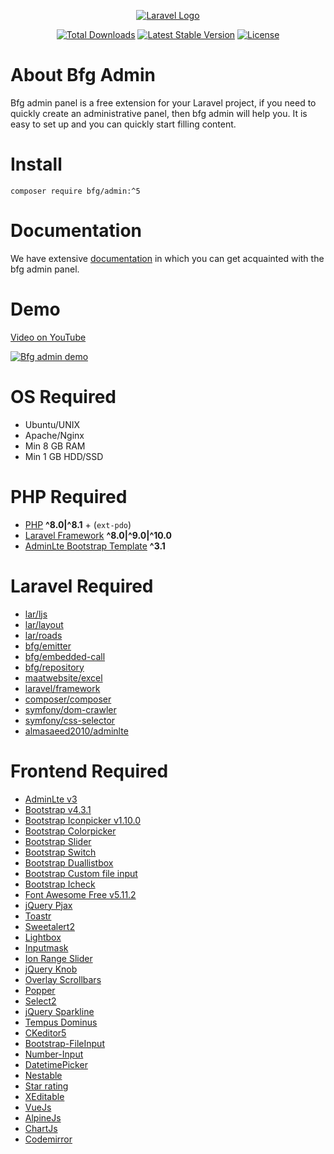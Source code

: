 <p align="center"><a href="https://laravel.com" target="_blank">
<img src="https://wood.veskod.com/images/logo.png" alt="Laravel Logo">
</a></p>

<p align="center">
<a href="https://packagist.org/packages/bfg/admin"><img src="https://img.shields.io/packagist/dt/bfg/admin" alt="Total Downloads"></a>
<a href="https://packagist.org/packages/bfg/admin"><img src="https://img.shields.io/packagist/v/bfg/admin" alt="Latest Stable Version"></a>
<a href="https://packagist.org/packages/bfg/admin"><img src="https://img.shields.io/packagist/l/bfg/admin" alt="License"></a>
</p>

# About Bfg Admin
Bfg admin panel is a free extension for your Laravel project, if you need to quickly create an administrative panel, then bfg admin will help you. It is easy to set up and you can quickly start filling content.

# Install
```
composer require bfg/admin:^5
```

# Documentation
We have extensive [documentation](https://wood.veskod.com/documentation/admin-panel) in which you can get acquainted with the bfg admin panel.

# Demo
[Video on YouTube](https://www.youtube.com/watch?v=2HjjJsHDKTg)

[![Bfg admin demo](https://github.com/bfg-s/admin/blob/e9e3c16136c72a1500afeb87c06b7d2fec6ebf62/assets/img/gif2.gif "Bfg admin demo")](https://github.com/bfg-s/admin/blob/e9e3c16136c72a1500afeb87c06b7d2fec6ebf62/assets/img/gif2.gif "Bfg admin demo")

# OS Required
- Ubuntu/UNIX
- Apache/Nginx
- Min 8 GB RAM
- Min 1 GB HDD/SSD

# PHP Required

- [PHP](https://www.php.net/) **^8.0|^8.1** + (`ext-pdo`)
- [Laravel Framework](https://laravel.com/docs) **^8.0|^9.0|^10.0**
- [AdminLte Bootstrap Template](https://adminlte.io/themes/v3/) **^3.1**

# Laravel Required

 - [lar/ljs](https://packagist.org/packages/lar/ljs)
 - [lar/layout](https://packagist.org/packages/lar/layout)
 - [lar/roads](https://packagist.org/packages/lar/roads)
 - [bfg/emitter](https://packagist.org/packages/bfg/emitter)
 - [bfg/embedded-call](https://packagist.org/packages/bfg/embedded-call)
 - [bfg/repository](https://packagist.org/packages/bfg/repository)
 - [maatwebsite/excel](https://docs.laravel-excel.com/3.1/getting-started/)
 - [laravel/framework](https://laravel.com/docs/8.x)
 - [composer/composer](https://packagist.org/packages/composer/composer)
 - [symfony/dom-crawler](https://symfony.com/doc/current/components/dom_crawler.html)
 - [symfony/css-selector](https://symfony.com/doc/current/components/css_selector.html)
 - [almasaeed2010/adminlte](https://packagist.org/packages/almasaeed2010/adminlte)

# Frontend Required

 - [AdminLte v3](https://adminlte.io/themes/v3/)
 - [Bootstrap v4.3.1](https://getbootstrap.com/) 
 - [Bootstrap Iconpicker v1.10.0](http://victor-valencia.github.io/bootstrap-iconpicker/)
 - [Bootstrap Colorpicker](https://github.com/itsjavi/bootstrap-colorpicker)
 - [Bootstrap Slider](https://github.com/seiyria/bootstrap-slider)
 - [Bootstrap Switch](https://bttstrp.github.io/bootstrap-switch/)
 - [Bootstrap Duallistbox](https://github.com/istvan-ujjmeszaros/bootstrap-duallistbox)
 - [Bootstrap Custom file input](https://github.com/Johann-S/bs-custom-file-input)
 - [Bootstrap Icheck](https://github.com/bantikyan/icheck-bootstrap)
 - [Font Awesome Free v5.11.2](https://fontawesome.com/)
 - [jQuery Pjax](https://github.com/defunkt/jquery-pjax)
 - [Toastr](https://codeseven.github.io/toastr/)
 - [Sweetalert2](https://github.com/sweetalert2/sweetalert2)
 - [Lightbox](https://github.com/ashleydw/lightbox)
 - [Inputmask](https://github.com/RobinHerbots/Inputmask)
 - [Ion Range Slider](https://github.com/IonDen/ion.rangeSlider)
 - [jQuery Knob](https://github.com/aterrien/jQuery-Knob)
 - [Overlay Scrollbars](https://github.com/KingSora/OverlayScrollbars)
 - [Popper](https://popper.js.org/)
 - [Select2](https://select2.org/)
 - [jQuery Sparkline](https://omnipotent.net/jquery.sparkline)
 - [Tempus Dominus](https://tempusdominus.github.io/bootstrap-4/Usage/)
 - [CKeditor5](https://ckeditor.com/)
 - [Bootstrap-FileInput](https://github.com/kartik-v/bootstrap-fileinput)
 - [Number-Input](https://github.com/wpic/bootstrap-number-input)
 - [DatetimePicker](http://eonasdan.github.io/bootstrap-datetimepicker/)
 - [Nestable](https://dbushell.com/Nestable/)
 - [Star rating](https://plugins.krajee.com/star-rating)
 - [XEditable](https://github.com/vitalets/x-editable)
 - [VueJs](https://vuejs.org/)
 - [AlpineJs](https://alpinejs.dev/)
 - [ChartJs](https://www.chartjs.org/)
 - [Codemirror](https://codemirror.net/)
